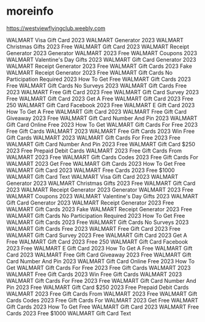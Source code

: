 # moreinfo


https://westviewflyingclub.weebly.com



WALMART Visa Gift Card 2023
WALMART Generator 2023
WALMART Christmas Gifts 2023
Free WALMART Gift Card 2023
WALMART Receipt Generator 2023
Generator WALMART 2023
Free WALMART Coupons 2023
WALMART Valentine's Day Gifts 2023
WALMART Gift Card Generator 2023
WALMART Receipt Generator 2023
Free WALMART Gift Cards 2023
Fake WALMART Receipt Generator 2023
Free WALMART Gift Cards No Participation Required 2023
How To Get Free WALMART Gift Cards 2023
Free WALMART Gift Cards No Surveys 2023
WALMART Gift Cards Free 2023
WALMART Free Gift Card 2023
Free WALMART Gift Card Survey 2023
Free WALMART Gift Card 2023
Get A Free WALMART Gift Card 2023
Free 250 WALMART Gift Card Facebook 2023
Free WALMART E Gift Card 2023
How To Get A Free WALMART Gift Card 2023
WALMART Free Gift Card Giveaway 2023
Free WALMART Gift Card Number And Pin 2023
WALMART Gift Card Online Free 2023
How To Get WALMART Gift Cards For Free 2023
Free Gift Cards WALMART 2023
WALMART Free Gift Cards 2023
Win Free Gift Cards WALMART 2023
WALMART Gift Cards For Free 2023
Free WALMART Gift Card Number And Pin 2023
Free WALMART Gift Card $250 2023
Free Prepaid Debit Cards WALMART 2023
Free Gift Cards From WALMART 2023
Free WALMART Gift Cards Codes 2023
Free Gift Cards For WALMART 2023
Get Free WALMART Gift Cards 2023
How To Get Free WALMART Gift Card 2023
WALMART Free Cards 2023
Free $1000 WALMART Gift Card Text
WALMART Visa Gift Card 2023
WALMART Generator 2023
WALMART Christmas Gifts 2023
Free WALMART Gift Card 2023
WALMART Receipt Generator 2023
Generator WALMART 2023
Free WALMART Coupons 2023
WALMART Valentine's Day Gifts 2023
WALMART Gift Card Generator 2023
WALMART Receipt Generator 2023
Free WALMART Gift Cards 2023
Fake WALMART Receipt Generator 2023
Free WALMART Gift Cards No Participation Required 2023
How To Get Free WALMART Gift Cards 2023
Free WALMART Gift Cards No Surveys 2023
WALMART Gift Cards Free 2023
WALMART Free Gift Card 2023
Free WALMART Gift Card Survey 2023
Free WALMART Gift Card 2023
Get A Free WALMART Gift Card 2023
Free 250 WALMART Gift Card Facebook 2023
Free WALMART E Gift Card 2023
How To Get A Free WALMART Gift Card 2023
WALMART Free Gift Card Giveaway 2023
Free WALMART Gift Card Number And Pin 2023
WALMART Gift Card Online Free 2023
How To Get WALMART Gift Cards For Free 2023
Free Gift Cards WALMART 2023
WALMART Free Gift Cards 2023
Win Free Gift Cards WALMART 2023
WALMART Gift Cards For Free 2023
Free WALMART Gift Card Number And Pin 2023
Free WALMART Gift Card $250 2023
Free Prepaid Debit Cards WALMART 2023
Free Gift Cards From WALMART 2023
Free WALMART Gift Cards Codes 2023
Free Gift Cards For WALMART 2023
Get Free WALMART Gift Cards 2023
How To Get Free WALMART Gift Card 2023
WALMART Free Cards 2023
Free $1000 WALMART Gift Card Text



































